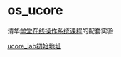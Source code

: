 # os_ucore

清华[学堂在线操作系统课程](http://www.xuetangx.com/courses/course-v1:TsinghuaX+30240243X+sp/courseware/14def9edc58e4936abd418333f899836/)的配套实验

[ucore_lab初始地址](https://github.com/chyyuu/ucore_os_lab)